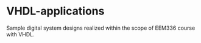 # VHDL-applications
Sample digital system designs realized within the scope of EEM336 course with VHDL.
